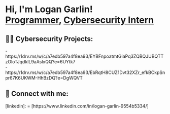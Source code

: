 <h1>Hi, I'm Logan Garlin! <br/><a href="https://github.com/logangarlin1">Programmer</a>, <a href="https://www.linkedin.com/in/logan-garlin-9554b5334/">Cybersecurity Intern</a>
<h2>👨‍💻 Cybersecurity Projects:</h2>
- https://1drv.ms/w/c/a7edb597a4f8ea93/EYBFnpoatmtGiaPq3ZQBQJUBQTTzOloTJqdkIL9aAslxQQ?e=6UYtk7<br/>
- https://1drv.ms/w/c/a7edb597a4f8ea93/EbRqtH8CUZ1Dvt32XZr_efkBCkpSnpr67K6UKWM-HhBzDQ?e=DgWQVT


<h2> 🤳 Connect with me:</h2>
[linkedin]: = [https://www.linkedin.com/in/logan-garlin-9554b5334/]


